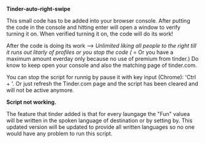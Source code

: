 <b>Tinder-auto-right-swipe</b>

This small code has to be added into your browser console.
After putting the code in the console and hitting enter will open a window to verify turning it on.
When verified turning it on, the code will do its work!

After the code is doing its work --> *Unlimited liking all people to the right till it runs out litarly of profiles or you stop the code (* = Or you have a maximum amount everday only because no use of premium from tinder.)
Do know to keep open your console and also the matching page of tinder.com.

You can stop the script for runnig by pause it with key input (Chrome): 'Ctrl + \'. 
Or just refresh the Tinder.com page and the script has been cleared and will not be active anymore.

<b>Script not working.</b>

The feature that tinder added is that for every laungage the "Fun" valuea will be written in the spoken language of destination or by setting by.
This updated version will be updated to provide all written languages so no one would have any problem to run this script.
